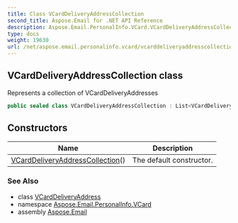 ```yaml
---
title: Class VCardDeliveryAddressCollection
second_title: Aspose.Email for .NET API Reference
description: Aspose.Email.PersonalInfo.VCard.VCardDeliveryAddressCollection class. Represents a collection of VCardDeliveryAddresses
type: docs
weight: 19630
url: /net/aspose.email.personalinfo.vcard/vcarddeliveryaddresscollection/
---
```

## VCardDeliveryAddressCollection class

Represents a collection of VCardDeliveryAddresses

```csharp
public sealed class VCardDeliveryAddressCollection : List<VCardDeliveryAddress>
```

## Constructors

| Name | Description |
| --- | --- |
| [VCardDeliveryAddressCollection](vcarddeliveryaddresscollection/)() | The default constructor. |

### See Also

* class [VCardDeliveryAddress](../vcarddeliveryaddress/)
* namespace [Aspose.Email.PersonalInfo.VCard](../../aspose.email.personalinfo.vcard/)
* assembly [Aspose.Email](../../)


